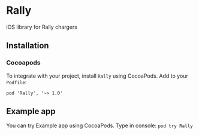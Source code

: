 # Rally

iOS library for Rally chargers

## Installation

### Cocoapods

To integrate with your project, install `Rally` using CocoaPods. Add to your `Podfile`:

`pod 'Rally', '~> 1.0'`

## Example app

You can try Example app using CocoaPods. Type in console:
`pod try Rally`


